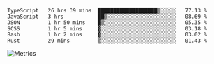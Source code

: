<!--START_SECTION:waka-->

```text
TypeScript   26 hrs 39 mins  ███████████████████▒░░░░░   77.13 %
JavaScript   3 hrs           ██▒░░░░░░░░░░░░░░░░░░░░░░   08.69 %
JSON         1 hr 50 mins    █▒░░░░░░░░░░░░░░░░░░░░░░░   05.35 %
SCSS         1 hr 5 mins     ▓░░░░░░░░░░░░░░░░░░░░░░░░   03.18 %
Bash         1 hr 2 mins     ▓░░░░░░░░░░░░░░░░░░░░░░░░   03.02 %
Rust         29 mins         ▒░░░░░░░░░░░░░░░░░░░░░░░░   01.43 %
```

<!--END_SECTION:waka-->

![Metrics](https://metrics.lecoq.io/TachibanaKimika?template=classic&base.activity=0&base.community=0&base.repositories=0&languages=1&isocalendar=1&isocalendar.duration=half-year&languages.limit=8&languages.sections=most-used&languages.colors=github&languages.threshold=0%25&languages.indepth=false&languages.recent.load=300&languages.recent.days=14&config.timezone=Asia%2FShanghai)
